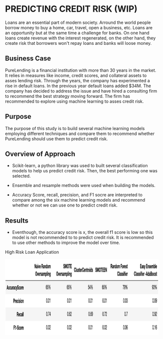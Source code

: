 # PREDICTING CREDIT RISK (WIP)

Loans are an essential part of modern society.  Arround the world  people borrow money to buy a home, car, travel, open a business, etc.  Loans are an opportunity but at the same time a challenge for banks.  On one hand loans create revenue with the interest regenerated, on the other hand, they create risk that borrowers won't repay loans and banks will loose money.  


## Business Case

PureLending is a financial institution with more than 30 years in the market.  It relies in measures like income, credit scores, and collateral assets to asses lending risk.  Through the years, the company has experimented a rise in default loans.  In the previous year default loans added $34M. The company has decided to address the issue and have hired a consulting firm to recommend the best strategy moving forward.  The firm has recommended to explore using machine learning to asses credit risk.

## Purpose

The purpose of this study is to build several machine learning models employing different techniques and compare them to recommend whether PureLending should use them to predict credit risk.  


## Overview of Approach

* Scikit-learn, a python library was used to built several classification models to help us predict credit risk. Then, the best performing one was selected.

* Ensemble and resample methods were used when building the models.

* Accuracy Score, recall, precision, and F1 socre are interpreted to compare among the six machine learning models and recommend whether or not we can use one to predict credit risk.




## Results


* Eventhough, the accuracy score is x, the overall f1 score is low so this model is not recommended to to predict credit risk. It is recommended to use other methods to improve the model over time.

High Risk Loan Application

<img src= "https://github.com/NataliaVelasquez18/credit-risk/blob/main/Resources/summary.png" width="750" height="250" />


